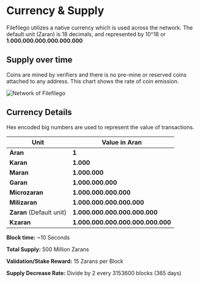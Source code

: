 # Currency & Supply

Filefilego utilizes a native currency which is used across the network. The default unit (Zaran) is 18 decimals, and represented by 10^18 or **1.000.000.000.000.000.000** 

## Supply over time 

Coins are mined by verifiers and there is no pre-mine or reserved coins attached to any address. This chart shows the rate of coin emission.


![Network of Filefilego](/documentation/coin.png)

## Currency Details

Hex encoded big numbers are used to represent the value of transactions.

| Unit                     | Value in Aran                     |
| ------------------------ | --------------------------------- |
| **Aran**                 | **1**                             |
| **Karan**                | **1.000**                         |
| **Maran**                | **1.000.000**                     |
| **Garan**                | **1.000.000.000**                 |
| **Microzaran**           | **1.000.000.000.000**             |
| **Milizaran**            | **1.000.000.000.000.000**         |
| **Zaran** (Default unit) | **1.000.000.000.000.000.000**     |
| **Kzaran**               | **1.000.000.000.000.000.000.000** |


**Block time:** ~10 Seconds

**Total Supply:** 500 Million Zarans

**Validation/Stake Reward:** 15 Zarans per Block

**Supply Decrease Rate:** Divide by 2 every 3153600 blocks (365 days)

